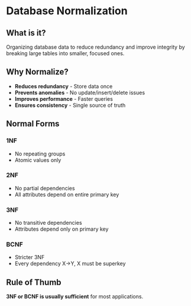 # Database Normalization

## What is it?
Organizing database data to reduce redundancy and improve integrity by breaking large tables into smaller, focused ones.

## Why Normalize?
- **Reduces redundancy** - Store data once
- **Prevents anomalies** - No update/insert/delete issues  
- **Improves performance** - Faster queries
- **Ensures consistency** - Single source of truth

## Normal Forms

### 1NF
- No repeating groups
- Atomic values only

### 2NF  
- No partial dependencies
- All attributes depend on entire primary key

### 3NF
- No transitive dependencies  
- Attributes depend only on primary key

### BCNF
- Stricter 3NF
- Every dependency X→Y, X must be superkey

## Rule of Thumb
**3NF or BCNF is usually sufficient** for most applications.
